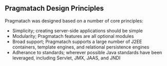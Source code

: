 Pragmatach Design Principles
------------------------

Pragmatach was designed based on a number of core principles:

* Simplicity; creating server-side applications should be simple
* Modularity; Pragmatach features are all optional modules
* Broad support; Pragmatach supports a large number of J2EE containers, template engines, and relational persistence engines
* Adherance to standards; wherever possible Java standards have been leveraged, including Servlet, JMX, JAAS, and JNDI

